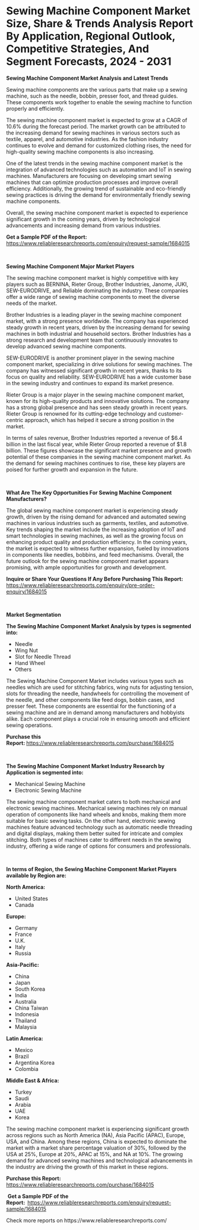 <p><h1>Sewing Machine Component Market Size, Share & Trends Analysis Report By Application, Regional Outlook, Competitive Strategies, And Segment Forecasts, 2024 - 2031</h1></p><p><strong>Sewing Machine Component Market Analysis and Latest Trends</strong></p>
<p><p>Sewing machine components are the various parts that make up a sewing machine, such as the needle, bobbin, presser foot, and thread guides. These components work together to enable the sewing machine to function properly and efficiently.</p><p>The sewing machine component market is expected to grow at a CAGR of 10.6% during the forecast period. The market growth can be attributed to the increasing demand for sewing machines in various sectors such as textile, apparel, and automotive industries. As the fashion industry continues to evolve and demand for customized clothing rises, the need for high-quality sewing machine components is also increasing.</p><p>One of the latest trends in the sewing machine component market is the integration of advanced technologies such as automation and IoT in sewing machines. Manufacturers are focusing on developing smart sewing machines that can optimize production processes and improve overall efficiency. Additionally, the growing trend of sustainable and eco-friendly sewing practices is driving the demand for environmentally friendly sewing machine components.</p><p>Overall, the sewing machine component market is expected to experience significant growth in the coming years, driven by technological advancements and increasing demand from various industries.</p></p>
<p><strong>Get a Sample PDF of the Report:&nbsp;</strong> <a href="https://www.reliableresearchreports.com/enquiry/request-sample/1684015">https://www.reliableresearchreports.com/enquiry/request-sample/1684015</a></p>
<p>&nbsp;</p>
<p><strong>Sewing Machine Component Major Market Players</strong></p>
<p><p>The sewing machine component market is highly competitive with key players such as BERNINA, Rieter Group, Brother Industries, Janome, JUKI, SEW-EURODRIVE, and Reliable dominating the industry. These companies offer a wide range of sewing machine components to meet the diverse needs of the market.</p><p>Brother Industries is a leading player in the sewing machine component market, with a strong presence worldwide. The company has experienced steady growth in recent years, driven by the increasing demand for sewing machines in both industrial and household sectors. Brother Industries has a strong research and development team that continuously innovates to develop advanced sewing machine components.</p><p>SEW-EURODRIVE is another prominent player in the sewing machine component market, specializing in drive solutions for sewing machines. The company has witnessed significant growth in recent years, thanks to its focus on quality and reliability. SEW-EURODRIVE has a wide customer base in the sewing industry and continues to expand its market presence.</p><p>Rieter Group is a major player in the sewing machine component market, known for its high-quality products and innovative solutions. The company has a strong global presence and has seen steady growth in recent years. Rieter Group is renowned for its cutting-edge technology and customer-centric approach, which has helped it secure a strong position in the market.</p><p>In terms of sales revenue, Brother Industries reported a revenue of $6.4 billion in the last fiscal year, while Rieter Group reported a revenue of $1.8 billion. These figures showcase the significant market presence and growth potential of these companies in the sewing machine component market. As the demand for sewing machines continues to rise, these key players are poised for further growth and expansion in the future.</p></p>
<p>&nbsp;</p>
<p><strong>What Are The Key Opportunities For Sewing Machine Component Manufacturers?</strong></p>
<p><p>The global sewing machine component market is experiencing steady growth, driven by the rising demand for advanced and automated sewing machines in various industries such as garments, textiles, and automotive. Key trends shaping the market include the increasing adoption of IoT and smart technologies in sewing machines, as well as the growing focus on enhancing product quality and production efficiency. In the coming years, the market is expected to witness further expansion, fueled by innovations in components like needles, bobbins, and feed mechanisms. Overall, the future outlook for the sewing machine component market appears promising, with ample opportunities for growth and development.</p></p>
<p><strong>Inquire or Share Your Questions If Any Before Purchasing This Report:</strong> <a href="https://www.reliableresearchreports.com/enquiry/pre-order-enquiry/1684015">https://www.reliableresearchreports.com/enquiry/pre-order-enquiry/1684015</a></p>
<p>&nbsp;</p>
<p><strong>Market Segmentation</strong></p>
<p><strong>The Sewing Machine Component Market Analysis by types is segmented into:</strong></p>
<p><ul><li>Needle</li><li>Wing Nut</li><li>Slot for Needle Thread</li><li>Hand Wheel</li><li>Others</li></ul></p>
<p><p>The Sewing Machine Component Market includes various types such as needles which are used for stitching fabrics, wing nuts for adjusting tension, slots for threading the needle, handwheels for controlling the movement of the needle, and other components like feed dogs, bobbin cases, and presser feet. These components are essential for the functioning of a sewing machine and are in demand among manufacturers and hobbyists alike. Each component plays a crucial role in ensuring smooth and efficient sewing operations.</p></p>
<p><strong>Purchase this Report:&nbsp;</strong><a href="https://www.reliableresearchreports.com/purchase/1684015">https://www.reliableresearchreports.com/purchase/1684015</a></p>
<p>&nbsp;</p>
<p><strong>The Sewing Machine Component Market Industry Research by Application is segmented into:</strong></p>
<p><ul><li>Mechanical Sewing Machine</li><li>Electronic Sewing Machine</li></ul></p>
<p><p>The sewing machine component market caters to both mechanical and electronic sewing machines. Mechanical sewing machines rely on manual operation of components like hand wheels and knobs, making them more suitable for basic sewing tasks. On the other hand, electronic sewing machines feature advanced technology such as automatic needle threading and digital displays, making them better suited for intricate and complex stitching. Both types of machines cater to different needs in the sewing industry, offering a wide range of options for consumers and professionals.</p></p>
<p>&nbsp;</p>
<p><strong>In terms of Region, the Sewing Machine Component Market Players available by Region are:</strong></p>
<p>
    <p> <strong> North America: </strong>
        <ul>
            <li>United States</li>
            <li>Canada</li>
        </ul>
        </p> 
    <p> <strong> Europe: </strong>
        <ul>
            <li>Germany</li>
            <li>France</li>
            <li>U.K.</li>
            <li>Italy</li>
            <li>Russia</li>
        </ul>
        </p> 
    <p> <strong> Asia-Pacific: </strong>
        <ul>
            <li>China</li>
            <li>Japan</li>
            <li>South Korea</li>
            <li>India</li>
            <li>Australia</li>
            <li>China Taiwan</li>
            <li>Indonesia</li>
            <li>Thailand</li>
            <li>Malaysia</li>
        </ul>
        </p> 
    <p> <strong> Latin America: </strong>
        <ul>
            <li>Mexico</li>
            <li>Brazil</li>
            <li>Argentina Korea</li>
            <li>Colombia</li>
        </ul>
        </p> 
    <p> <strong> Middle East & Africa: </strong>
        <ul>
            <li>Turkey</li>
            <li>Saudi</li>
            <li>Arabia</li>
            <li>UAE</li>
            <li>Korea</li>
        </ul>
    </p>
    </p>
<p><p>The sewing machine component market is experiencing significant growth across regions such as North America (NA), Asia Pacific (APAC), Europe, USA, and China. Among these regions, China is expected to dominate the market with a market share percentage valuation of 30%, followed by the USA at 25%, Europe at 20%, APAC at 15%, and NA at 10%. The growing demand for advanced sewing machines and technological advancements in the industry are driving the growth of this market in these regions.</p></p>
<p><strong>Purchase this Report: </strong><a href="https://www.reliableresearchreports.com/purchase/1684015">https://www.reliableresearchreports.com/purchase/1684015</a></p>
<p>&nbsp;<strong>Get a Sample PDF of the Report:&nbsp;&nbsp;</strong><a href="https://www.reliableresearchreports.com/enquiry/request-sample/1684015">https://www.reliableresearchreports.com/enquiry/request-sample/1684015</a></p>
<p><strong></strong></p>
<p>Check more reports on https://www.reliableresearchreports.com/</p>